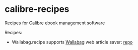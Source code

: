 # calibre-recipes
Recipes for [Calibre](https://calibre-ebook.com/) ebook management software 

Recipes:
- Wallabag.recipe supports [Wallabag](https://www.wallabag.it/en) web article saver: [repo](https://github.com/wallabag/wallabag)
